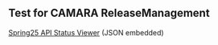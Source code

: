 ## Test for CAMARA ReleaseManagement

[Spring25 API Status Viewer](https://hdamker.github.io/test/spring25-confluence-viewer.html) (JSON embedded)
